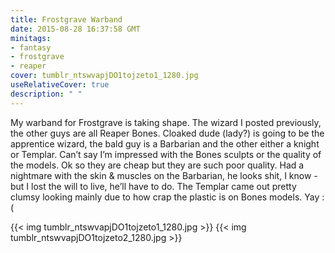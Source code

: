 ```yaml
---
title: Frostgrave Warband
date: 2015-08-28 16:37:58 GMT
minitags: 
- fantasy
- frostgrave
- reaper
cover: tumblr_ntswvapjDO1tojzeto1_1280.jpg
useRelativeCover: true
description: " "
---
```

My warband for Frostgrave is taking shape. The wizard I posted previously, the other guys are all Reaper Bones. Cloaked dude (lady?) is going to be the apprentice wizard, the bald guy is a Barbarian and the other either a knight or Templar. Can’t say I’m impressed with the Bones sculpts or the quality of the models. Ok so they are cheap but they are such poor quality. Had a nightmare with the skin & muscles on the Barbarian, he looks shit, I know - but I lost the will to live, he’ll have to do. The Templar came out pretty clumsy looking mainly due to how crap the plastic is on Bones models. Yay :(

{{< img tumblr_ntswvapjDO1tojzeto1_1280.jpg >}} 
{{< img tumblr_ntswvapjDO1tojzeto2_1280.jpg >}} 
